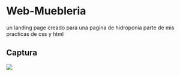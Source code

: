# Web-Muebleria
un landing page creado para una pagina de hidroponia parte de mis practicas de css y html

## Captura
![](https://i.imgur.com/9WXZpqz.png) 

